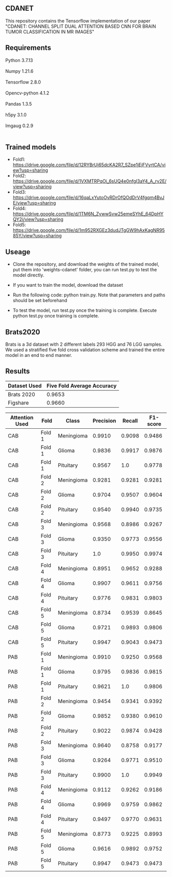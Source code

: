 ## CDANET
This repository contains the Tensorflow implementation of our paper "CDANET: CHANNEL SPLIT DUAL ATTENTION BASED CNN FOR BRAIN TUMOR
CLASSIFICATION IN MR IMAGES"

## Requirements
Python 3.7.13 <br />
<br />
Numpy 1.21.6 <br />
<br />
Tensorflow 2.8.0 <br />
<br />
Opencv-python 4.1.2 <br />
<br />
Pandas 1.3.5 <br />
<br />
h5py 3.1.0 <br />
<br />
Imgaug 0.2.9 <br />
<br />

## Trained models
- Fold1: https://drive.google.com/file/d/12RYBrUj65dcKA2R7_SZpe1jEjFVyrtCA/view?usp=sharing
- Fold2: https://drive.google.com/file/d/1VXMTRPqOi_6sUQ4e0nfgI3aY4_A_rv2E/view?usp=sharing
- Fold3: https://drive.google.com/file/d/16qaLxYutoOvRDrOfQOdDrV4fgqm4BvJE/view?usp=sharing
- Fold4: https://drive.google.com/file/d/1TM6N_ZywwSvw25emeSYhE_64DpHYQY2i/view?usp=sharing
- Fold5: https://drive.google.com/file/d/1m952RXGEz3dudJTgGW9hAxKagNR9585Y/view?usp=sharing

## Useage
- Clone the repository, and download the weights of the trained model, put them into 'weights-cdanet' folder, you can run test.py to test the model directly. 

- If you want to train the model, download the dataset

- Run the following code: python train.py. Note that parameters and paths should be set beforehand

- To test the model, run test.py once the training is complete. Execute python test.py once training is complete. 

## Brats2020 
Brats is a 3d dataset with 2 different labels 293 HGG and 76 LGG samples. We used a stratified five fold cross validation scheme and trained the entire model in an end to end manner.
 
## Results

Dataset Used|Five Fold Average Accuracy
 --- | ---
Brats 2020 | 0.9653
Figshare | 0.9660

Attention Used|Fold|Class| Precision | Recall | F1-score
---|---|---|---|---|---
CAB|Fold 1|Meningioma|0.9910|0.9098|0.9486
CAB|Fold 1|Glioma|0.9836|0.9917|0.9876
CAB|Fold 1|Pituitary|0.9567|1.0|0.9778
CAB|Fold 2|Meningioma|0.9281|0.9281|0.9281
CAB|Fold 2|Glioma|0.9704|0.9507|0.9604
CAB|Fold 2|Pituitary|0.9540|0.9940|0.9735
CAB|Fold 3|Meningioma|0.9568|0.8986|0.9267
CAB|Fold 3|Glioma|0.9350|0.9773|0.9556
CAB|Fold 3|Pituitary|1.0|0.9950|0.9974
CAB|Fold 4|Meningioma|0.8951|0.9652|0.9288
CAB|Fold 4|Glioma|0.9907|0.9611|0.9756
CAB|Fold 4|Pituitary|0.9776|0.9831|0.9803
CAB|Fold 5|Meningioma|0.8734|0.9539|0.8645
CAB|Fold 5|Glioma|0.9721|0.9893|0.9806
CAB|Fold 5|Pituitary|0.9947|0.9043|0.9473
PAB|Fold 1|Meningioma|0.9910|0.9250|0.9568
PAB|Fold 1|Glioma|0.9795|0.9836|0.9815
PAB|Fold 1|Pituitary|0.9621|1.0|0.9806
PAB|Fold 2|Meningioma|0.9454|0.9341|0.9392
PAB|Fold 2|Glioma|0.9852|0.9380|0.9610
PAB|Fold 2|Pituitary|0.9022|0.9874|0.9428
PAB|Fold 3|Meningioma|0.9640|0.8758|0.9177
PAB|Fold 3|Glioma|0.9264|0.9771|0.9510
PAB|Fold 3|Pituitary|0.9900|1.0|0.9949
PAB|Fold 4|Meningioma|0.9112|0.9262|0.9186
PAB|Fold 4|Glioma|0.9969|0.9759|0.9862
PAB|Fold 4|Pituitary|0.9497|0.9770|0.9631
PAB|Fold 5|Meningioma|0.8773|0.9225|0.8993
PAB|Fold 5|Glioma|0.9616|0.9892|0.9752
PAB|Fold 5|Pituitary|0.9947|0.9473|0.9473

